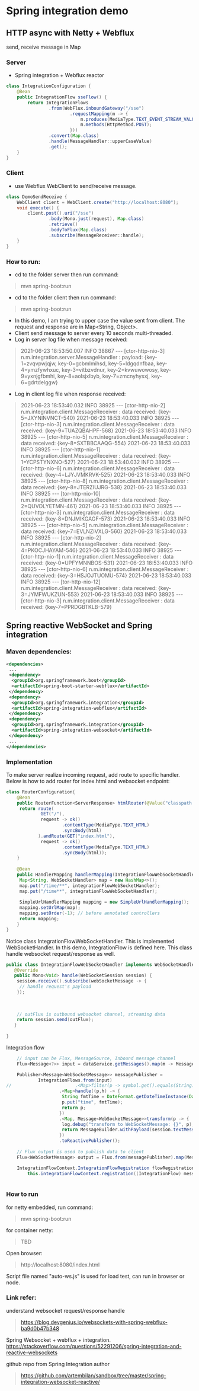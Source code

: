 # Spring integration demo

## HTTP async with Netty + Webflux
send, receive message in Map
### Server
- Spring integration + Webflux reactor
```java
class IntegrationConfiguration {
    @Bean
    public IntegrationFlow sseFlow() {
        return IntegrationFlows
                .from(WebFlux.inboundGateway("/sse")
                        .requestMapping(m -> {
                            m.produces(MediaType.TEXT_EVENT_STREAM_VALUE);
                            m.methods(HttpMethod.POST);
                        }))
                .convert(Map.class)
                .handle(MessageHandler::upperCaseValue)
                .get();
    }
}
```

### Client

- use Webflux WebClient to send/receive message.
```java
class DemoSendReceive {
    WebClient client = WebClient.create("http://localhost:8080");
    void execute() {
        client.post().uri("/sse")
                .body(Mono.just(request), Map.class)
                .retrieve()
                .bodyToFlux(Map.class)
                .subscribe(MessageReceiver::handle);
    }
}
```

### How to run:
- cd to the folder server then run command:
> mvn spring-boot:run

- cd to the folder client then run command:
> mvn spring-boot:run

- In this demo, I am trying to upper case the value sent from client. The request and response are in Map<String, Object>.
- Client send message to server every 10 seconds multi-threaded.
- Log in server log file when message received: 
> 2021-06-23 18:53:50.007  INFO 38867 --- [ctor-http-nio-3] n.m.integration.server.MessageHandler    : payload: {key-1=zvqvpwjqjw, key-0=gcbmlmihsd, key-5=ldgqdnfbaa, key-4=ymzfywhxuc, key-3=vitbzvdnur, key-2=kvwuwowosy, key-9=yxnjgfbmhi, key-8=aolsjxlbyb, key-7=zmcnyhysxj, key-6=gdrtdelggw}
- Log in client log file when response received:
>2021-06-23 18:53:40.032  INFO 38925 --- [ctor-http-nio-2] n.m.integration.client.MessageReceiver   : data received: {key-5=JXYNINVNCT-540}
 2021-06-23 18:53:40.033  INFO 38925 --- [ctor-http-nio-3] n.m.integration.client.MessageReceiver   : data received: {key-9=TUAZQBAHPF-568}
 2021-06-23 18:53:40.033  INFO 38925 --- [ctor-http-nio-5] n.m.integration.client.MessageReceiver   : data received: {key-8=SXTBBCAAQG-554}
 2021-06-23 18:53:40.033  INFO 38925 --- [ctor-http-nio-1] n.m.integration.client.MessageReceiver   : data received: {key-1=YCPSTYNXNO-527}
 2021-06-23 18:53:40.032  INFO 38925 --- [ctor-http-nio-6] n.m.integration.client.MessageReceiver   : data received: {key-4=LJYJVMKRVK-525}
 2021-06-23 18:53:40.033  INFO 38925 --- [ctor-http-nio-8] n.m.integration.client.MessageReceiver   : data received: {key-8=JTERZIUJRG-538}
 2021-06-23 18:53:40.033  INFO 38925 --- [tor-http-nio-10] n.m.integration.client.MessageReceiver   : data received: {key-2=QUVDLYETMN-461}
 2021-06-23 18:53:40.033  INFO 38925 --- [ctor-http-nio-3] n.m.integration.client.MessageReceiver   : data received: {key-8=DNJMIKGAGF-573}
 2021-06-23 18:53:40.033  INFO 38925 --- [ctor-http-nio-5] n.m.integration.client.MessageReceiver   : data received: {key-7=EVLNZIVXLG-560}
 2021-06-23 18:53:40.033  INFO 38925 --- [ctor-http-nio-2] n.m.integration.client.MessageReceiver   : data received: {key-4=PKOCJHAYAM-546}
 2021-06-23 18:53:40.033  INFO 38925 --- [ctor-http-nio-1] n.m.integration.client.MessageReceiver   : data received: {key-0=UPFYMNNBOS-531}
 2021-06-23 18:53:40.033  INFO 38925 --- [ctor-http-nio-6] n.m.integration.client.MessageReceiver   : data received: {key-3=HSJOJTUOMU-574}
 2021-06-23 18:53:40.033  INFO 38925 --- [tor-http-nio-12] n.m.integration.client.MessageReceiver   : data received: {key-3=JYMFWUKZUN-553}
 2021-06-23 18:53:40.033  INFO 38925 --- [ctor-http-nio-3] n.m.integration.client.MessageReceiver   : data received: {key-7=PPRDGBTKLB-579}

## Spring reactive WebSocket and Spring integration

### Maven dependencies:
```xml
<dependencies>
 ...
 <dependency>
  <groupId>org.springframework.boot</groupId>
  <artifactId>spring-boot-starter-webflux</artifactId>
 </dependency>
 <dependency>
  <groupId>org.springframework.integration</groupId>
  <artifactId>spring-integration-webflux</artifactId>
 </dependency>
 <dependency>
  <groupId>org.springframework.integration</groupId>
  <artifactId>spring-integration-websocket</artifactId>
 </dependency>
 ...
</dependencies>
```

### Implementation

To make server realize incoming request, add route to specific handler. Below is how to add router for index.html and websocket endpoint:

```java
class RouterConfiguration{
    @Bean
    public RouterFunction<ServerResponse> htmlRouter(@Value("classpath:/static/index.html") Resource html) {
     return route(
             GET("/"),
             request -> ok()
                     .contentType(MediaType.TEXT_HTML)
                     .syncBody(html)
            ).andRoute(GET("index.html"),
             request -> ok()
                     .contentType(MediaType.TEXT_HTML)
                     .syncBody(html));
    }
   
    @Bean
    public HandlerMapping handlerMapping(IntegrationFlowWebSocketHandler integrationFlowWebSocketHandler) {
     Map<String, WebSocketHandler> map = new HashMap<>();
     map.put("/time/**", integrationFlowWebSocketHandler);
     map.put("/time**", integrationFlowWebSocketHandler);
   
     SimpleUrlHandlerMapping mapping = new SimpleUrlHandlerMapping();
     mapping.setUrlMap(map);
     mapping.setOrder(-1); // before annotated controllers
     return mapping;
    }
}

```

Notice class IntegrationFlowWebSocketHandler. This is implemented WebSocketHandler. In this demo, IntegrationFlow is defined here. 
This class handle websocket request/response as well.

```java
public class IntegrationFlowWebSocketHandler implements WebSocketHandler {
   @Override
   public Mono<Void> handle(WebSocketSession session) {
    session.receive().subscribe(webSocketMessage -> {
     // handle request's payload 
    });
    
    
    
    // outFlux is outbound websocket channel, streaming data
    return session.send(outFlux);
   }
   
}
```
Integration flow
```java
    // input can be Flux, MessageSource, Inbound message channel
    Flux<Message<?>> input = dataService.getMessages().map(m -> MessageBuilder.withPayload(m).build());

    Publisher<Message<WebSocketMessage>> messagePublisher =
            IntegrationFlows.from(input)
//                        .<Map>filter(p -> symbol.get().equals(String.valueOf(p.get("symbol"))))
                    .<Map>handle((p,h) -> {
                     String fmtTime = DateFormat.getDateTimeInstance(DateFormat.LONG, DateFormat.DEFAULT).format(new Date());
                     p.put("time", fmtTime);
                     return p;
                    })
                    .<Map, Message<WebSocketMessage>>transform(p -> {
                     log.debug("transform to WebSocketMessage: {}", p);
                     return MessageBuilder.withPayload(session.textMessage(gson.toJson(p))).build();
                    })
                    .toReactivePublisher();
    
    // Flux output is used to publish data to client 
    Flux<WebSocketMessage> output = Flux.from(messagePublisher).map(Message::getPayload);

    IntegrationFlowContext.IntegrationFlowRegistration flowRegistration =
        this.integrationFlowContext.registration((IntegrationFlow) messagePublisher).register();
    
```

### How to run
for netty embedded, run command:
> mvn spring-boot:run

for container netty:
> TBD

Open browser:
> http://localhost:8080/index.html

Script file named "auto-ws.js" is used for load test, can run in browser or node.

### Link refer:
understand websocket request/response handle
> https://blog.devgenius.io/websockets-with-spring-webflux-ba9d0b47b348

Spring Websocket + webflux + integration.
https://stackoverflow.com/questions/52291206/spring-integration-and-reactive-websockets

github repo from Spring Integration author
> https://github.com/artembilan/sandbox/tree/master/spring-integration-websocket-reactive/